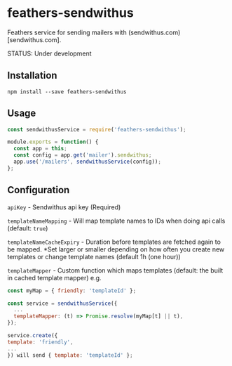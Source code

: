 # feathers-sendwithus

Feathers service for sending mailers with (sendwithus.com)[sendwithus.com].

STATUS: Under development

## Installation

`npm install --save feathers-sendwithus`


## Usage

```javascript
const sendwithusService = require('feathers-sendwithus');

module.exports = function() {
  const app = this;
  const config = app.get('mailer').sendwithus;
  app.use('/mailers', sendwithusService(config));
};
```

## Configuration

`apiKey` - Sendwithus api key (Required)

`templateNameMapping` - Will map template names to IDs when doing api calls (default: `true`)

`templateNameCacheExpiry` - Duration before templates are fetched again to be
                            mapped. *Set larger or smaller depending on how
                            often you create new templates or change template names
                            (default 1h (one hour))

`templateMapper` - Custom function which maps templates (default: the built in cached template mapper)
                   e.g.

```javascript
const myMap = { friendly: 'templateId' };

const service = sendwithusService({
  ...
  templateMapper: (t) => Promise.resolve(myMap[t] || t),
});

service.create({
template: 'friendly',
...
}) will send { template: 'templateId' };
```


